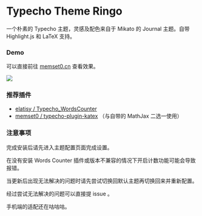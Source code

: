 # Typecho Theme Ringo

一个朴素的 Typecho 主题，灵感及配色来自于 Mikato 的 Journal 主题。自带 Highlight.js 和 LaTeX 支持。

### Demo

可以直接前往 [memset0.cn](//memset0.cn) 查看效果。

![](https://i.loli.net/2019/07/12/5d2870a9c84b067831.png)

### 推荐插件

* [elatisy / Typecho_WordsCounter](https://github.com/elatisy/Typecho_WordsCounter)         
* [memset0 / typecho-plugin-katex](https://github.com/memset0/typecho-plugin-katex) （与自带的 MathJax 二选一使用）

### 注意事项

完成安装后请先进入主题配置页面完成设置。

在没有安装 Words Counter 插件或版本不兼容的情况下开启计数功能可能会导致报错。

当更新后出现无法解决的问题时请先尝试切换回默认主题再切换回来并重新配置。

经过尝试无法解决的问题可以直接提 issue 。

手机端的适配还在咕咕咕。